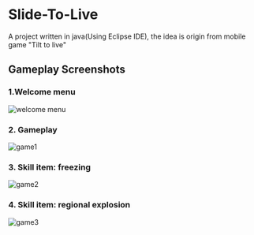 # Slide-To-Live
A project written in java(Using Eclipse IDE), the idea is origin from mobile game "Tilt to live"

## Gameplay Screenshots

### 1.Welcome menu
![welcome menu](https://i.imgur.com/glz6v9a.jpg)

### 2. Gameplay
![game1](https://i.imgur.com/zct9jKf.jpg)

### 3. Skill item: freezing
![game2](https://i.imgur.com/hbQ4Oc1.jpg)

### 4. Skill item: regional explosion
![game3](https://i.imgur.com/yGTnwOV.jpg)

